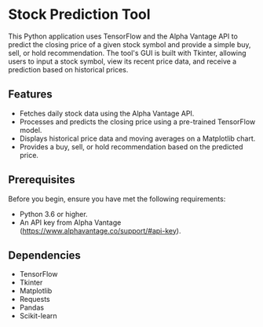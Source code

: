 # Stock Prediction Tool

This Python application uses TensorFlow and the Alpha Vantage API to predict the closing price of a given stock symbol and provide a simple buy, sell, or hold recommendation. The tool's GUI is built with Tkinter, allowing users to input a stock symbol, view its recent price data, and receive a prediction based on historical prices.

## Features

- Fetches daily stock data using the Alpha Vantage API.
- Processes and predicts the closing price using a pre-trained TensorFlow model.
- Displays historical price data and moving averages on a Matplotlib chart.
- Provides a buy, sell, or hold recommendation based on the predicted price.

## Prerequisites

Before you begin, ensure you have met the following requirements:

- Python 3.6 or higher.
- An API key from Alpha Vantage (https://www.alphavantage.co/support/#api-key).

## Dependencies

- TensorFlow
- Tkinter
- Matplotlib
- Requests
- Pandas
- Scikit-learn

